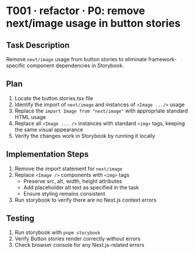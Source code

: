 # T001 · refactor · P0: remove next/image usage in button stories

## Task Description

Remove `next/image` usage from button stories to eliminate framework-specific component dependencies in Storybook.

## Plan

1. Locate the button.stories.tsx file
2. Identify the import of `next/image` and instances of `<Image .../>` usage
3. Replace the `import Image from "next/image"` with appropriate standard HTML usage
4. Replace all `<Image ... />` instances with standard `<img>` tags, keeping the same visual appearance
5. Verify the changes work in Storybook by running it locally

## Implementation Steps

1. Remove the import statement for `next/image`
2. Replace `<Image />` components with `<img>` tags
   - Preserve src, alt, width, height attributes
   - Add placeholder alt text as specified in the task
   - Ensure styling remains consistent
3. Run storybook to verify there are no Next.js context errors

## Testing

1. Run storybook with `pnpm storybook`
2. Verify Button stories render correctly without errors
3. Check browser console for any Next.js-related errors
